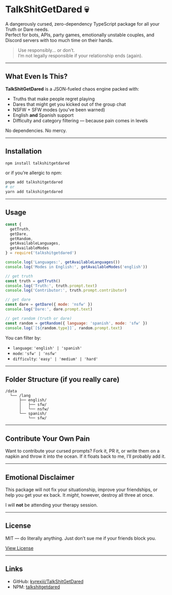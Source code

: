 
# TalkShitGetDared 💀

A dangerously cursed, zero-dependency TypeScript package for all your Truth or Dare needs.  
Perfect for bots, APIs, party games, emotionally unstable couples, and Discord servers with too much time on their hands.

> Use responsibly... or don’t.  
> I’m not legally responsible if your relationship ends (again).

---

## What Even Is This?

**TalkShitGetDared** is a JSON-fueled chaos engine packed with:
- Truths that make people regret playing  
- Dares that might get you kicked out of the group chat  
- NSFW + SFW modes (you’ve been warned)  
- English **and** Spanish support  
- Difficulty and category filtering — because pain comes in levels  

No dependencies. No mercy.

---

## Installation

```bash
npm install talkshitgetdared
````

or if you’re allergic to npm:

```bash
pnpm add talkshitgetdared
# or
yarn add talkshitgetdared
```

---

## Usage

```js
const {
  getTruth,
  getDare,
  getRandom,
  getAvailableLanguages,
  getAvailableModes
} = require('talkshitgetdared')

console.log('Languages:', getAvailableLanguages())
console.log('Modes in English:', getAvailableModes('english'))

// get truth
const truth = getTruth()
console.log('Truth:', truth.prompt.text)
console.log('Contributor:', truth.prompt.contributor)

// get dare
const dare = getDare({ mode: 'nsfw' })
console.log('Dare:', dare.prompt.text)

// get random (truth or dare)
const random = getRandom({ language: 'spanish', mode: 'sfw' })
console.log(`[${random.type}]`, random.prompt.text)
```

You can filter by:

* `language`: `'english' | 'spanish'`
* `mode`: `'sfw' | 'nsfw'`
* `difficulty`: `'easy' | 'medium' | 'hard'`

---

## Folder Structure (if you really care)

```
/data
  └── /lang
      ├── english/
      │   ├── sfw/
      │   └── nsfw/
      └── spanish/
          └── sfw/
```

---

## Contribute Your Own Pain

Want to contribute your cursed prompts?
Fork it, PR it, or write them on a napkin and throw it into the ocean.
If it floats back to me, I’ll probably add it.

---

## Emotional Disclaimer

This package will not fix your situationship, improve your friendships, or help you get your ex back.
It *might*, however, destroy all three at once.

I will **not** be attending your therapy session.

---

## License

MIT — do literally anything.
Just don’t sue me if your friends block you.

[View License](./LICENSE.txt)

---

## Links

* GitHub: [kyrexiii/TalkShitGetDared](https://github.com/kyrexiii/TalkShitGetDared)
* NPM: [talkshitgetdared](https://www.npmjs.com/package/talkshitgetdared)

````
